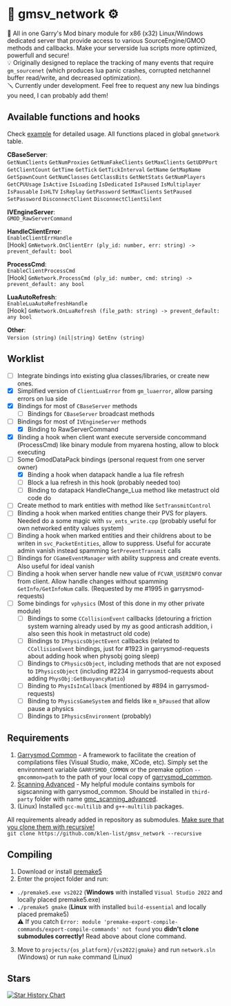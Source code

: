 # :wrench: gmsv_network :gear:

💪 All in one Garry's Mod binary module for x86 (x32) Linux/Windows dedicated server that provide access to various SourceEngine/GMOD methods and callbacks. Make your serverside lua scripts more optimized, powerfull and secure!   
💡 Originally designed to replace the tracking of many events that require `gm_sourcenet` (which produces lua panic crashes, corrupted netchannel buffer read/write, and decreased optimization).  
🪛 Currently under development. Feel free to request any new lua bindings you need, I can probably add them!

## Available functions and hooks

Check [example](https://github.com/klen-list/gmsv_network/blob/main/examples.lua) for detailed usage. All functions placed in global `gmnetwork` table.

**CBaseServer**:  
`GetNumClients` `GetNumProxies` `GetNumFakeClients` `GetMaxClients` `GetUDPPort` `GetClientCount` `GetTime` `GetTick` `GetTickInterval` `GetName` `GetMapName` `GetSpawnCount` `GetNumClasses` `GetClassBits` `GetNetStats` `GetNumPlayers` `GetCPUUsage` `IsActive` `IsLoading` `IsDedicated` `IsPaused` `IsMultiplayer` `IsPausable` `IsHLTV` `IsReplay` `GetPassword` `SetMaxClients` `SetPaused` `SetPassword` `DisconnectClient` `DisconnectClientSilent`

**IVEngineServer**:  
`GMOD_RawServerCommand`

**HandleClientError**:  
`EnableClientErrHandle`  
[Hook] `GmNetwork.OnClientErr (ply_id: number, err: string) -> prevent_default: bool`

**ProcessCmd**:  
`EnableClientProcessCmd`  
[Hook] `GmNetwork.ProcessCmd (ply_id: number, cmd: string) -> prevent_default: any bool`

**LuaAutoRefresh**:  
`EnableLuaAutoRefreshHandle`  
[Hook] `GmNetwork.OnLuaRefresh (file_path: string) -> prevent_default: any bool`

**Other**:  
`Version (string)` `(nil|string) GetEnv (string)`

## Worklist
- [ ] Integrate bindings into existing glua classes/libraries, or create new ones.
- [x] Simplified version of `ClientLuaError` from `gm_luaerror`, allow parsing errors on lua side
- [x] Bindings for most of `CBaseServer` methods
  - [ ] Bindings for `CBaseServer` broadcast methods
- [ ] Bindings for most of `IVEngineServer` methods
  - [x] Binding to RawServerCommand
- [x] Binding a hook when client want execute serverside concommand (ProcessCmd) like binary module from myarena hosting, allow to block executing
- [ ] Some GmodDataPack bindings (personal request from one server owner)
  - [x] Binding a hook when datapack handle a lua file refresh
  - [ ] Block a lua refresh in this hook (probably needed too)
  - [ ] Binding to datapack HandleChange_Lua method like metastruct old code do
- [ ] Create method to mark entities with method like `SetTransmitControl`
- [ ] Binding a hook when marked entities change their PVS for players. Needed do a some magic with `sv_ents_write.cpp` (probably useful for own networked entity values system)
- [ ] Binding a hook when marked entities and their childrens about to be writen in `svc_PacketEntities`, allow to suppress. Useful for accurate admin vanish instead spamming `SetPreventTransmit` calls
- [ ] Bindings for `CGameEventManager` with ability suppress and create events. Also useful for ideal vanish
- [ ] Binding a hook when server handle new value of `FCVAR_USERINFO` convar from client. Allow handle changes without spamming `GetInfo/GetInfoNum` calls. (Requested by me #1995 in garrysmod-requests)
- [ ] Some bindings for `vphysics` (Most of this done in my other private module)
  - [ ] Bindings to some `CCollisionEvent` callbacks (detouring a friction system warning already used by my as good anticrash addition, i also seen this hook in metastruct old code)
  - [ ] Bindings to `IPhysicsObjectEvent` callbacks (related to `CCollisionEvent` bindings, just for #1923 in garrysmod-requests about adding hook when physobj going sleep)
  - [ ] Bindings to `CPhysicsObject`, including methods that are not exposed to `IPhysicsObject` (including #2234 in garrysmod-requests about adding `PhysObj:GetBuoyancyRatio`)
  - [ ] Binding to `PhysIsInCallback` (mentioned by #894 in garrysmod-requests)
  - [ ] Binding to `PhysicsGameSystem` and fields like `m_bPaused` that allow pause a physics
  - [ ] Bindings to `IPhysicsEnvironment` (probably)

## Requirements

1. [Garrysmod Common][1] - A framework to facilitate the creation of compilations files (Visual Studio, make, XCode, etc). Simply set the environment variable `GARRYSMOD_COMMON` or the premake option `--gmcommon=path` to the path of your local copy of [garrysmod\_common][1].
2. [Scanning Advanced][2] - My helpful module contains symbols for sigscanning with garrysmod\_common. Should be installed in `third-party` folder with name [gmc\_scanning\_advanced][2].
3. (Linux) Installed `gcc-multilib` and `g++-multilib` packages.

All requirements already added in repository as submodules. <ins>Make sure that you clone them with recursive!</ins>  
`git clone https://github.com/klen-list/gmsv_network --recursive`

## Compiling
1. Download or install [premake5](https://premake.github.io/download)
2. Enter the project folder and run:
- `./premake5.exe vs2022` (**Windows** with installed `Visual Studio 2022` and locally placed premake5.exe)
- `./premake5 gmake` (**Linux** with installed `build-essential` and locally placed premake5)  
⚠️ If you catch `Error: module 'premake-export-compile-commands/export-compile-commands' not found` you **didn't clone submodules correctly!** Read above about clone command.  
3. Move to `projects/{os_platform}/{vs2022|gmake}` and run `network.sln` (Windows) or run `make` command (Linux)

## Stars

<a href="https://star-history.com/#klen-list/gmsv_network&Date">
  <picture>
    <source media="(prefers-color-scheme: dark)" srcset="https://api.star-history.com/svg?repos=klen-list/gmsv_network&type=Date&theme=dark" />
    <source media="(prefers-color-scheme: light)" srcset="https://api.star-history.com/svg?repos=klen-list/gmsv_network&type=Date" />
    <img alt="Star History Chart" src="https://api.star-history.com/svg?repos=klen-list/gmsv_network&type=Date" />
  </picture>
</a>


[1]: https://github.com/danielga/garrysmod_common
[2]: https://github.com/klen-list/gmc_scanning_advanced
